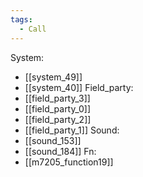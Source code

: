 ```yaml
---
tags:
  - Call
---
```

System:
- [[system_49]]
- [[system_40]]
Field_party:
- [[field_party_3]]
- [[field_party_0]]
- [[field_party_2]]
- [[field_party_1]]
Sound:
- [[sound_153]]
- [[sound_184]]
Fn:
- [[m7205_function19]]
